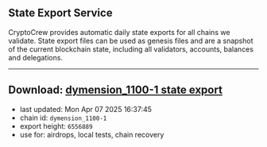 ## State Export Service
CryptoCrew provides automatic daily state exports for all chains we validate. State export files can be used as genesis files and are a snapshot of the current blockchain state, including all validators, accounts, balances and delegations.

---
**Download: [dymension_1100-1 state export](https://dl-eu2.ccvalidators.com/SERVICE/dymension/dymension_1100-1_export_6556889.json)**
---

- last updated: Mon Apr 07 2025 16:37:45
- chain id: `dymension_1100-1`
- export height: `6556889`
- use for: airdrops, local tests, chain recovery
